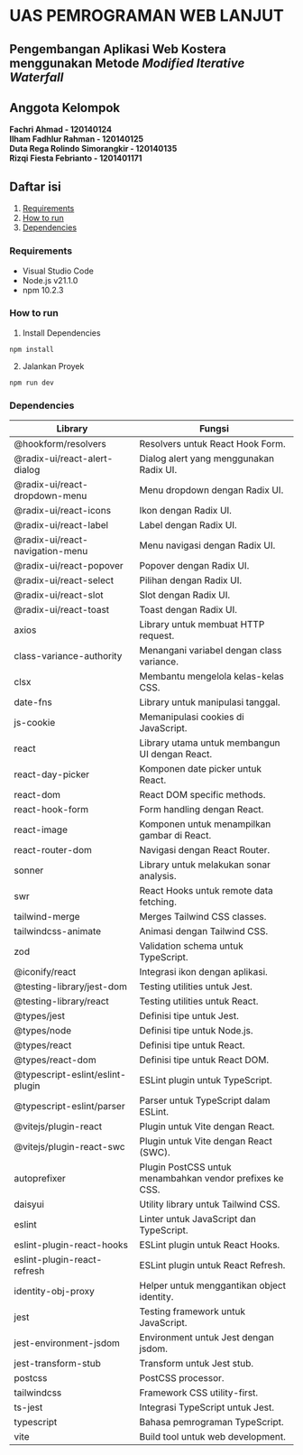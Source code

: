 # UAS PEMROGRAMAN WEB LANJUT

## Pengembangan Aplikasi Web Kostera menggunakan Metode _Modified Iterative Waterfall_

## Anggota Kelompok

**Fachri Ahmad - 120140124**\
**Ilham Fadhlur Rahman - 120140125**\
**Duta Rega Rolindo Simorangkir - 120140135**\
**Rizqi Fiesta Febrianto - 1201401171**

## Daftar isi

1. [Requirements](#requirements)
2. [How to run](#how-to-run)
3. [Dependencies](#dependencies)

### Requirements

- Visual Studio Code
- Node.js v21.1.0
- npm 10.2.3

### How to run

1. Install Dependencies

```
npm install
```

2. Jalankan Proyek

```
npm run dev
```

### Dependencies

| Library                          | Fungsi                                                   |
| -------------------------------- | -------------------------------------------------------- |
| @hookform/resolvers              | Resolvers untuk React Hook Form.                         |
| @radix-ui/react-alert-dialog     | Dialog alert yang menggunakan Radix UI.                  |
| @radix-ui/react-dropdown-menu    | Menu dropdown dengan Radix UI.                           |
| @radix-ui/react-icons            | Ikon dengan Radix UI.                                    |
| @radix-ui/react-label            | Label dengan Radix UI.                                   |
| @radix-ui/react-navigation-menu  | Menu navigasi dengan Radix UI.                           |
| @radix-ui/react-popover          | Popover dengan Radix UI.                                 |
| @radix-ui/react-select           | Pilihan dengan Radix UI.                                 |
| @radix-ui/react-slot             | Slot dengan Radix UI.                                    |
| @radix-ui/react-toast            | Toast dengan Radix UI.                                   |
| axios                            | Library untuk membuat HTTP request.                      |
| class-variance-authority         | Menangani variabel dengan class variance.                |
| clsx                             | Membantu mengelola kelas-kelas CSS.                      |
| date-fns                         | Library untuk manipulasi tanggal.                        |
| js-cookie                        | Memanipulasi cookies di JavaScript.                      |
| react                            | Library utama untuk membangun UI dengan React.           |
| react-day-picker                 | Komponen date picker untuk React.                        |
| react-dom                        | React DOM specific methods.                              |
| react-hook-form                  | Form handling dengan React.                              |
| react-image                      | Komponen untuk menampilkan gambar di React.              |
| react-router-dom                 | Navigasi dengan React Router.                            |
| sonner                           | Library untuk melakukan sonar analysis.                  |
| swr                              | React Hooks untuk remote data fetching.                  |
| tailwind-merge                   | Merges Tailwind CSS classes.                             |
| tailwindcss-animate              | Animasi dengan Tailwind CSS.                             |
| zod                              | Validation schema untuk TypeScript.                      |
| @iconify/react                   | Integrasi ikon dengan aplikasi.                          |
| @testing-library/jest-dom        | Testing utilities untuk Jest.                            |
| @testing-library/react           | Testing utilities untuk React.                           |
| @types/jest                      | Definisi tipe untuk Jest.                                |
| @types/node                      | Definisi tipe untuk Node.js.                             |
| @types/react                     | Definisi tipe untuk React.                               |
| @types/react-dom                 | Definisi tipe untuk React DOM.                           |
| @typescript-eslint/eslint-plugin | ESLint plugin untuk TypeScript.                          |
| @typescript-eslint/parser        | Parser untuk TypeScript dalam ESLint.                    |
| @vitejs/plugin-react             | Plugin untuk Vite dengan React.                          |
| @vitejs/plugin-react-swc         | Plugin untuk Vite dengan React (SWC).                    |
| autoprefixer                     | Plugin PostCSS untuk menambahkan vendor prefixes ke CSS. |
| daisyui                          | Utility library untuk Tailwind CSS.                      |
| eslint                           | Linter untuk JavaScript dan TypeScript.                  |
| eslint-plugin-react-hooks        | ESLint plugin untuk React Hooks.                         |
| eslint-plugin-react-refresh      | ESLint plugin untuk React Refresh.                       |
| identity-obj-proxy               | Helper untuk menggantikan object identity.               |
| jest                             | Testing framework untuk JavaScript.                      |
| jest-environment-jsdom           | Environment untuk Jest dengan jsdom.                     |
| jest-transform-stub              | Transform untuk Jest stub.                               |
| postcss                          | PostCSS processor.                                       |
| tailwindcss                      | Framework CSS utility-first.                             |
| ts-jest                          | Integrasi TypeScript untuk Jest.                         |
| typescript                       | Bahasa pemrograman TypeScript.                           |
| vite                             | Build tool untuk web development.                        |
